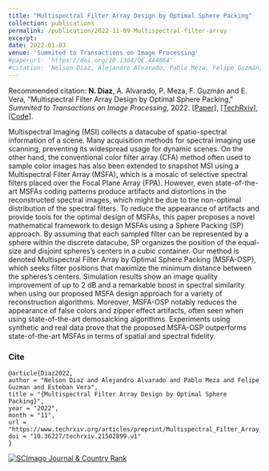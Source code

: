 ```yaml
---
title: "Multispectral Filter Array Design by Optimal Sphere Packing"
collection: publications
permalink: /publication/2022-11-09-Multispectral-filter-array
excerpt: 
date: 2022-01-03
venue: 'Summited to Transactions on Image Processing'
#paperurl: 'https://doi.org/10.1364/OE.444864'
#citation: 'Nelson Diaz, Alejandro Alvarado, Pablo Meza, Felipe Guzmán, and Esteban Vera, &quot;Multispectral Filter Array Design by Optimal Sphere Packing.&quot; <i>Opt. Express,</i>. vol. 30, pp. 887-901, 2022.'
---
```


Recommended citation: **N. Diaz**, A. Alvarado, P. Meza, F. Guzmán and E. Vera, "Multispectral Filter Array Design by Optimal Sphere Packing," <i> Summited to Transactions on Image Processing,</i> 2022. [[Paper]](https://nelson10.github.io/files/2022_IEEE_TIP.pdf), [[TechRxiv]](https://doi.org/10.36227/techrxiv.21502899.v1), [[Code]](https://github.com/nelson10/DemosaickingMultispectral3DSpherePacking.git).

Multispectral Imaging (MSI) collects a datacube of spatio-spectral information of a scene. Many acquisition methods for spectral imaging use scanning, preventing its widespread usage for dynamic scenes. On the other hand, the conventional color filter array (CFA) method often used to sample color images has also been extended to snapshot MSI using a Multispectral Filter Array (MSFA), which is a mosaic of selective spectral filters placed over the Focal Plane Array (FPA). However, even state-of-the-art MSFAs coding patterns produce artifacts and distortions in the reconstructed spectral images, which might be due to the non-optimal distribution of the spectral filters. To reduce the appearance of artifacts and provide tools for the optimal design of MSFAs, this paper proposes a novel mathematical framework to design MSFAs using a Sphere Packing (SP) approach. By assuming that each sampled filter can be represented by a sphere within the discrete datacube, SP organizes the position of the equal-size and disjoint spheres’s centers in a cubic container. Our method is denoted Multispectral Filter Array by Optimal Sphere Packing (MSFA-OSP), which seeks filter positions that maximize the minimum distance between the spheres’s centers. Simulation results show an image quality improvement of up to 2 dB and a remarkable boost in spectral similarity when using our proposed MSFA design approach for a variety of reconstruction algorithms. Moreover, MSFA-OSP notably reduces the appearance of false colors and zipper effect artifacts, often seen when using state-of-the-art demosaicking algorithms. Experiments using synthetic and real data prove that the proposed MSFA-OSP outperforms state-of-the-art MSFAs in terms of spatial and spectral fidelity.


### Cite

```
@article{Diaz2022,
author = "Nelson Diaz and Alejandro Alvarado and Pablo Meza and Felipe Guzman and Esteban Vera",
title = "{Multispectral Filter Array Design by Optimal Sphere Packing}",
year = "2022",
month = "11",
url = "https://www.techrxiv.org/articles/preprint/Multispectral_Filter_Array_Design_by_Optimal_Sphere_Packing/21502899",
doi = "10.36227/techrxiv.21502899.v1"
}
```
<a href="https://www.scimagojr.com/journalsearch.php?q=25534&amp;tip=sid&amp;exact=no" title="SCImago Journal &amp; Country Rank"><img border="0" src="https://www.scimagojr.com/journal_img.php?id=25534" alt="SCImago Journal &amp; Country Rank"  /></a>
